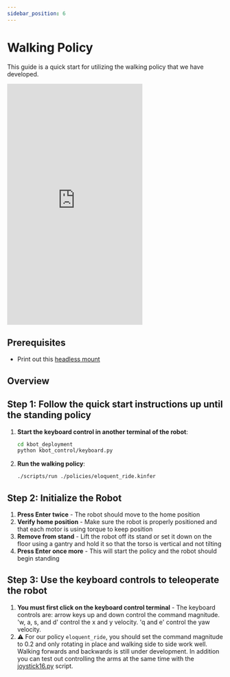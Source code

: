 ```yaml
---
sidebar_position: 6
---
```


# Walking Policy

This guide is a quick start for utilizing the walking policy that we have developed.

<iframe width="315" height="560" src="https://www.youtube.com/embed/i03P0VMc9kc" title="K-Bot walking around" frameborder="0" allow="accelerometer; autoplay; clipboard-write; encrypted-media; gyroscope; picture-in-picture; web-share" allowfullscreen></iframe>

## Prerequisites

- Print out this [headless mount](https://drive.google.com/file/d/1PrhU7G5c-PSf1LY0Z4_e-dQ44iBOpmPD/view?usp=sharing)

## Overview

## Step 1: Follow the quick start instructions up until the standing policy

1. **Start the keyboard control in another terminal of the robot**:

   ```bash
   cd kbot_deployment
   python kbot_control/keyboard.py
   ```

2. **Run the walking policy**:
   ```bash
   ./scripts/run ./policies/eloquent_ride.kinfer
   ```

## Step 2: Initialize the Robot

1. **Press Enter twice** - The robot should move to the home position
2. **Verify home position** - Make sure the robot is properly positioned and that each motor is using torque to keep position
3. **Remove from stand** - Lift the robot off its stand or set it down on the floor using a gantry and hold it so that the torso is vertical and not tilting
4. **Press Enter once more** - This will start the policy and the robot should begin standing

## Step 3: Use the keyboard controls to teleoperate the robot

1. **You must first click on the keyboard control terminal** - The keyboard controls are: arrow keys up and down control the command magnitude. 'w, a, s, and d' control the x and y velocity. 'q and e' control the yaw velocity.
2. :warning: For our policy `eloquent_ride`, you should set the command magnitude to 0.2 and only rotating in place and walking side to side work well. Walking forwards and backwards is still under development. In addition you can test out controlling the arms at the same time with the [joystick16.py](https://github.com/kscalelabs/kbot_deployment/blob/dev-bart/kbot_control/joystick16.py) script.
